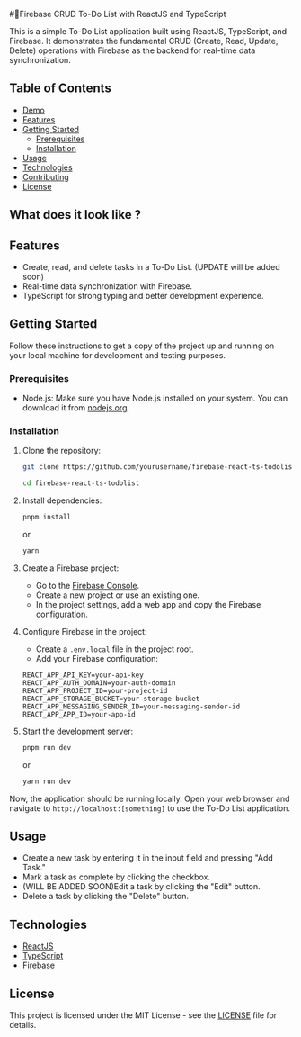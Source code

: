 #🔱Firebase CRUD To-Do List with ReactJS and TypeScript

This is a simple To-Do List application built using ReactJS, TypeScript, and Firebase. It demonstrates the fundamental CRUD (Create, Read, Update, Delete) operations with Firebase as the backend for real-time data synchronization.

## Table of Contents

- [Demo](#demo)
- [Features](#features)
- [Getting Started](#getting-started)
  - [Prerequisites](#prerequisites)
  - [Installation](#installation)
- [Usage](#usage)
- [Technologies](#technologies)
- [Contributing](#contributing)
- [License](#license)

## What does it look like ?

## Features

- Create, read, and delete tasks in a To-Do List. (UPDATE will be added soon)
- Real-time data synchronization with Firebase.
- TypeScript for strong typing and better development experience.

## Getting Started

Follow these instructions to get a copy of the project up and running on your local machine for development and testing purposes.

### Prerequisites

- Node.js: Make sure you have Node.js installed on your system. You can download it from [nodejs.org](https://nodejs.org/).

### Installation

1. Clone the repository:

   ```bash
   git clone https://github.com/yourusername/firebase-react-ts-todolist.git
   ```
   
   ```bash
   cd firebase-react-ts-todolist
   ```
2. Install dependencies:

   ```bash
   pnpm install
   ```
   or
    ```bash
   yarn
   ```
3. Create a Firebase project:

   - Go to the [Firebase Console](https://console.firebase.google.com/).
   - Create a new project or use an existing one.
   - In the project settings, add a web app and copy the Firebase configuration.

4. Configure Firebase in the project:

   - Create a `.env.local` file in the project root.
   - Add your Firebase configuration:

   ```env
   REACT_APP_API_KEY=your-api-key
   REACT_APP_AUTH_DOMAIN=your-auth-domain
   REACT_APP_PROJECT_ID=your-project-id
   REACT_APP_STORAGE_BUCKET=your-storage-bucket
   REACT_APP_MESSAGING_SENDER_ID=your-messaging-sender-id
   REACT_APP_APP_ID=your-app-id
   ```
5. Start the development server:
   ```bash
   pnpm run dev
   ```
   or
   ```bash
   yarn run dev
   ```
Now, the application should be running locally. Open your web browser and navigate to `http://localhost:[something]` to use the To-Do List application.

## Usage

- Create a new task by entering it in the input field and pressing "Add Task."
- Mark a task as complete by clicking the checkbox.
- (WILL BE ADDED SOON)Edit a task by clicking the "Edit" button.
- Delete a task by clicking the "Delete" button.

## Technologies

- [ReactJS](https://reactjs.org/)
- [TypeScript](https://www.typescriptlang.org/)
- [Firebase](https://firebase.google.com/)

## License

This project is licensed under the MIT License - see the [LICENSE](LICENSE) file for details.
